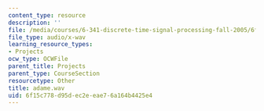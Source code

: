 ```yaml
---
content_type: resource
description: ''
file: /media/courses/6-341-discrete-time-signal-processing-fall-2005/6f15c778d95dec2eeae76a164b4425e4_adame.wav
file_type: audio/x-wav
learning_resource_types:
- Projects
ocw_type: OCWFile
parent_title: Projects
parent_type: CourseSection
resourcetype: Other
title: adame.wav
uid: 6f15c778-d95d-ec2e-eae7-6a164b4425e4
---
```

